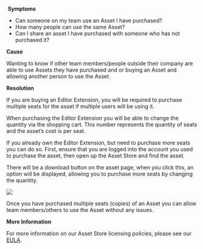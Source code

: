 
         

 <span class="wysiwyg-underline">**Symptoms** </span>

*   Can someone on my team use an Asset I have purchased?
*   How many people can use the same Asset?
*   Can I share an asset I have purchased with someone who has not purchased it?

<span class="wysiwyg-underline">**Cause** </span>

Wanting to know if other team members/people outside their company are able to use Assets they have purchased and or buying an Asset and allowing another person to use the Asset.

<span class="wysiwyg-underline">**Resolution** </span>

If you are buying an Editor Extension, you will be required to purchase multiple seats for the asset if multiple users will be using it.

When purchasing the Editor Extension you will be able to change the quantity via the shopping cart. This number represents the quantity of seats and the asset’s cost is per seat.

If you already own the Editor Extension, but need to purchase more seats you can do so. First, ensure that you are logged into the account you used to purchase the asset, then open up the Asset Store and find the asset.

There will be a download button on the asset page, when you click this, an option will be displayed, allowing you to purchase more seats by changing the quantity. 

![](/hc/en-us/article_attachments/203639856/Multi_Asset_2.png)

Once you have purchased multiple seats (copies) of an Asset you can allow team members/others to use the Asset without any issues.

<span class="wysiwyg-underline">**More Information** </span>

For more information on our Asset Store licensing policies, please see our [EULA](http://unity3d.com/legal/as_terms).

      